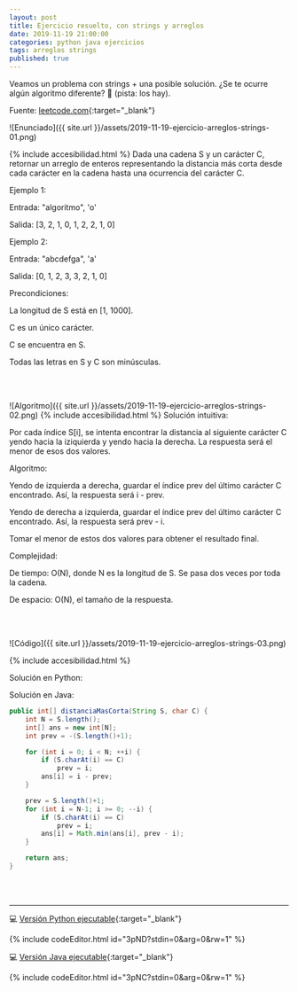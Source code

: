 ```yaml
---
layout: post
title: Ejercicio resuelto, con strings y arreglos
date: 2019-11-19 21:00:00
categories: python java ejercicios
tags: arreglos strings
published: true
---
```


Veamos un problema con strings + una posible solución. ¿Se te ocurre algún algoritmo diferente? 🧠 (pista: los hay).

Fuente: [leetcode.com](https://leetcode.com/){:target="_blank"}

![Enunciado]({{ site.url }}/assets/2019-11-19-ejercicio-arreglos-strings-01.png)

{% include accesibilidad.html %}
Dada una cadena S y un carácter C, retornar un arreglo de enteros representando la distancia más corta desde cada carácter en la cadena hasta una ocurrencia del carácter C.


Ejemplo 1:

Entrada: "algoritmo", 'o'

Salida: [3, 2, 1, 0, 1, 2, 2, 1, 0]


Ejemplo 2:

Entrada: "abcdefga", 'a'

Salida: [0, 1, 2, 3, 3, 2, 1, 0]


Precondiciones:

La longitud de S está en [1, 1000].

C es un único carácter.

C se encuentra en S.

Todas las letras en S y C son minúsculas.
</div></details>
<br />&nbsp;


![Algoritmo]({{ site.url }}/assets/2019-11-19-ejercicio-arreglos-strings-02.png)
{% include accesibilidad.html %}
Solución intuitiva:

Por cada índice S[i], se intenta encontrar la distancia al siguiente carácter C yendo hacia la iziquierda y yendo hacia la derecha. La respuesta será el menor de esos dos valores.


Algoritmo:

Yendo de izquierda a derecha, guardar el índice prev del último carácter C encontrado. Así, la respuesta será i - prev.

Yendo de derecha a izquierda, guardar el índice prev del último carácter C encontrado. Así, la respuesta será prev - i.

Tomar el menor de estos dos valores para obtener el resultado final.


Complejidad:

De tiempo: O(N), donde N es la longitud de S. Se pasa dos veces por toda la cadena.

De espacio: O(N), el tamaño de la respuesta.
</div></details>
<br />&nbsp;

![Código]({{ site.url }}/assets/2019-11-19-ejercicio-arreglos-strings-03.png)

{% include accesibilidad.html %}

Solución en Python:


Solución en Java:

```java
public int[] distanciaMasCorta(String S, char C) {
	int N = S.length();
	int[] ans = new int[N];
	int prev = -(S.length()+1);

	for (int i = 0; i < N; ++i) {
		if (S.charAt(i) == C)
			prev = i;
		ans[i] = i - prev;
	}

	prev = S.length()+1;
	for (int i = N-1; i >= 0; --i) {
		if (S.charAt(i) == C)
			prev = i;
		ans[i] = Math.min(ans[i], prev - i);
	}

	return ans;
}
```

</div></details>
<br />&nbsp;
<hr />

💻 [Versión Python ejecutable](https://jdoodle.com/a/3pND){:target="_blank"}

{% include codeEditor.html id="3pND?stdin=0&arg=0&rw=1" %}
<br />



💻 [Versión Java ejecutable](https://jdoodle.com/a/3pNC){:target="_blank"}

{% include codeEditor.html id="3pNC?stdin=0&arg=0&rw=1" %}


